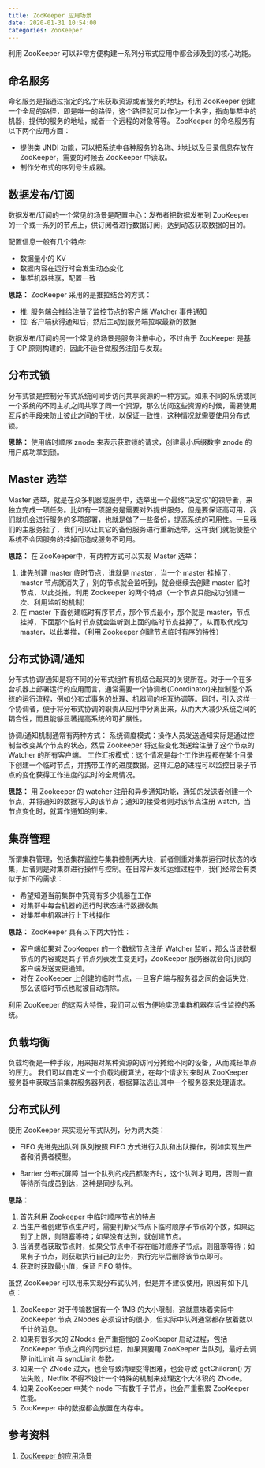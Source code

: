 ```yaml
---
title: ZooKeeper 应用场景
date: 2020-01-31 10:54:00
categories: ZooKeeper
---
```

利用 ZooKeeper 可以非常方便构建一系列分布式应用中都会涉及到的核心功能。

## 命名服务
命名服务是指通过指定的名字来获取资源或者服务的地址，利用 ZooKeeper 创建一个全局的路径，即是唯一的路径，这个路径就可以作为一个名字，指向集群中的机器，提供的服务的地址，或者一个远程的对象等等。
ZooKeeper 的命名服务有以下两个应用方面：
* 提供类 JNDI 功能，可以把系统中各种服务的名称、地址以及目录信息存放在 ZooKeeper，需要的时候去 ZooKeeper 中读取。
* 制作分布式的序列号生成器。

## 数据发布/订阅
数据发布/订阅的一个常见的场景是配置中心：发布者把数据发布到 ZooKeeper 的一个或一系列的节点上，供订阅者进行数据订阅，达到动态获取数据的目的。

配置信息一般有几个特点:
* 数据量小的 KV
* 数据内容在运行时会发生动态变化
* 集群机器共享，配置一致

**思路：**
ZooKeeper 采用的是推拉结合的方式：
* 推: 服务端会推给注册了监控节点的客户端 Watcher 事件通知
* 拉: 客户端获得通知后，然后主动到服务端拉取最新的数据

数据发布/订阅的另一个常见的场景是服务注册中心，不过由于 ZooKeeper 是基于 CP 原则构建的，因此不适合做服务注册与发现。

## 分布式锁
分布式锁是控制分布式系统间同步访问共享资源的一种方式。如果不同的系统或同一个系统的不同主机之间共享了同一个资源，那么访问这些资源的时候，需要使用互斥的手段来防止彼此之间的干扰，以保证一致性，这种情况就需要使用分布式锁。

**思路：**
使用临时顺序 znode 来表示获取锁的请求，创建最小后缀数字 znode 的用户成功拿到锁。

## Master 选举
Master 选举，就是在众多机器或服务中，选举出一个最终“决定权”的领导者，来独立完成一项任务。比如有一项服务是需要对外提供服务，但是要保证高可用，我们就机会进行服务的多项部署，也就是做了一些备份，提高系统的可用性。一旦我们的主服务挂了，我们可以让其它的备份服务进行重新选举，这样我们就能使整个系统不会因服务的挂掉而造成服务不可用。

**思路：**
在 ZooKeeper中，有两种方式可以实现 Master 选举：
1. 谁先创建 master 临时节点，谁就是 master，当一个 master 挂掉了，master 节点就消失了，别的节点就会监听到，就会继续去创建 master 临时节点，以此类推，利用 Zookeeper 的两个特点（一个节点只能成功创建一次、利用监听的机制）
2. 在 master 下面创建临时有序节点，那个节点最小，那个就是 master，节点挂掉，下面那个临时节点就会监听到上面的临时节点挂掉了，从而取代成为 master，以此类推，（利用 Zookeeper 创建节点临时有序的特性）

## 分布式协调/通知
分布式协调/通知是将不同的分布式组件有机结合起来的关键所在。对于一个在多台机器上部署运行的应用而言，通常需要一个协调者(Coordinator)来控制整个系统的运行流程，例如分布式事务的处理、机器间的相互协调等。同时，引入这样一个协调者，便于将分布式协调的职责从应用中分离出来，从而大大减少系统之间的耦合性，而且能够显著提高系统的可扩展性。

协调/通知机制通常有两种方式：
系统调度模式：操作人员发送通知实际是通过控制台改变某个节点的状态，然后 Zookeeper 将这些变化发送给注册了这个节点的 Watcher 的所有客户端。
工作汇报模式：这个情况是每个工作进程都在某个目录下创建一个临时节点，并携带工作的进度数据。这样汇总的进程可以监控目录子节点的变化获得工作进度的实时的全局情况。

**思路：**
用 Zookeeper 的 watcher 注册和异步通知功能，通知的发送者创建一个节点，并将通知的数据写入的该节点；通知的接受者则对该节点注册 watch，当节点变化时，就算作通知的到来。

## 集群管理
所谓集群管理，包括集群监控与集群控制两大块，前者侧重对集群运行时状态的收集，后者则是对集群进行操作与控制。在日常开发和运维过程中，我们经常会有类似于如下的需求：
* 希望知道当前集群中究竟有多少机器在工作
* 对集群中每台机器的运行时状态进行数据收集
* 对集群中机器进行上下线操作

**思路：**
ZooKeeper 具有以下两大特性：
* 客户端如果对 ZooKeeper 的一个数据节点注册 Watcher 监听，那么当该数据节点的内容或是其子节点列表发生变更时，ZooKeeper 服务器就会向订阅的客户端发送变更通知。
* 对在 ZooKeeper 上创建的临时节点，一旦客户端与服务器之间的会话失效，那么该临时节点也就被自动清除。

利用 ZooKeeper 的这两大特性，我们可以很方便地实现集群机器存活性监控的系统。

## 负载均衡
负载均衡是一种手段，用来把对某种资源的访问分摊给不同的设备，从而减轻单点的压力。
我们可以自定义一个负载均衡算法，在每个请求过来时从 ZooKeeper 服务器中获取当前集群服务器列表，根据算法选出其中一个服务器来处理请求。

## 分布式队列
使用 ZooKeeper 来实现分布式队列，分为两大类：
* FIFO 先进先出队列
队列按照 FIFO 方式进行入队和出队操作，例如实现生产者和消费者模型。

* Barrier 分布式屏障
当一个队列的成员都聚齐时，这个队列才可用，否则一直等待所有成员到达，这种是同步队列。

**思路：**
1. 首先利用 Zookeeper 中临时顺序节点的特点
2. 当生产者创建节点生产时，需要判断父节点下临时顺序子节点的个数，如果达到了上限，则阻塞等待；如果没有达到，就创建节点。
3. 当消费者获取节点时，如果父节点中不存在临时顺序子节点，则阻塞等待；如果有子节点，则获取执行自己的业务，执行完毕后删除该节点即可。
4. 获取时获取最小值，保证 FIFO 特性。

虽然 ZooKeeper 可以用来实现分布式队列，但是并不建议使用，原因有如下几点：
1. ZooKeeper 对于传输数据有一个 1MB 的大小限制，这就意味着实际中 ZooKeeper 节点 ZNodes 必须设计的很小，但实际中队列通常都存放着数以千计的消息。
2. 如果有很多大的 ZNodes 会严重拖慢的 ZooKeeper 启动过程，包括 ZooKeeper 节点之间的同步过程，如果真要用 ZooKeeper 当队列，最好去调整 initLimit 与 syncLimit 参数。
3. 如果一个 ZNode 过大，也会导致清理变得困难，也会导致 getChildren() 方法失败，Netflix 不得不设计一个特殊的机制来处理这个大体积的 ZNode。
4. 如果 ZooKeeper 中某个 node 下有数千子节点，也会严重拖累 ZooKeeper 性能。
5. ZooKeeper 中的数据都会放置在内存中。


## 参考资料
1. [ZooKeeper 的应用场景](https://zhuanlan.zhihu.com/p/59669985)